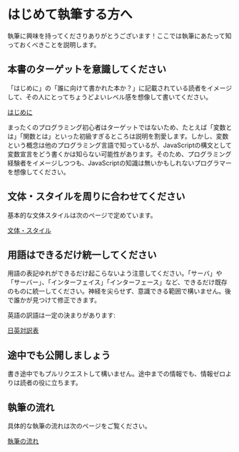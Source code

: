 # はじめて執筆する方へ

執筆に興味を持ってくださりありがとうございます！ここでは執筆にあたって知っておくべきことを説明します。

## 本書のターゲットを意識してください

「はじめに」の「誰に向けて書かれた本か？」に記載されている読者をイメージして、その人にとってちょうどよいレベル感を想像して書いてください。

[はじめに](../README.md)

まったくのプログラミング初心者はターゲットではないため、たとえば「変数とは」「関数とは」といった初級すぎるところは説明を割愛します。しかし、変数という概念は他のプログラミング言語で知っているが、JavaScriptの構文として変数宣言をどう書くかは知らない可能性があります。そのため、プログラミング経験者をイメージしつつも、JavaScriptの知識は無いかもしれないプログラマーを想像してください。

## 文体・スタイルを周りに合わせてください

基本的な文体スタイルは次のページで定めています。

[文体・スタイル](styles.md)

## 用語はできるだけ統一してください

<!-- textlint-disable prh -->

用語の表記ゆれができるだけ起こらないよう注意してください。「サーバ」や「サーバー」、「インターフェイス」「インターフェース」など、できるだけ既存のものに統一してください。神経を尖らせず、意識できる範囲で構いません。後で誰かが見つけて修正できます。

<!-- textlint-enable prh -->

英語の訳語は一定の決まりがあります:

[日英対訳表](japanese-english-table.md)

## 途中でも公開しましょう

書き途中でもプルリクエストして構いません。途中までの情報でも、情報ゼロよりは読者の役に立ちます。

## 執筆の流れ

具体的な執筆の流れは次のページをご覧ください。

[執筆の流れ](how-to-change.md)

